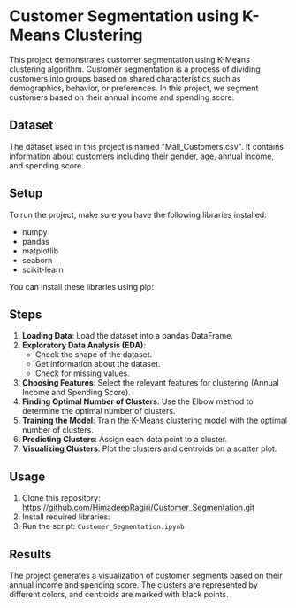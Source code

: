 # Customer Segmentation using K-Means Clustering

This project demonstrates customer segmentation using K-Means clustering algorithm. Customer segmentation is a process of dividing customers into groups based on shared characteristics such as demographics, behavior, or preferences. In this project, we segment customers based on their annual income and spending score.

## Dataset
The dataset used in this project is named "Mall_Customers.csv". It contains information about customers including their gender, age, annual income, and spending score.

## Setup
To run the project, make sure you have the following libraries installed:
- numpy
- pandas
- matplotlib
- seaborn
- scikit-learn

You can install these libraries using pip:

## Steps
1. **Loading Data**: Load the dataset into a pandas DataFrame.
2. **Exploratory Data Analysis (EDA)**:
   - Check the shape of the dataset.
   - Get information about the dataset.
   - Check for missing values.
3. **Choosing Features**: Select the relevant features for clustering (Annual Income and Spending Score).
4. **Finding Optimal Number of Clusters**: Use the Elbow method to determine the optimal number of clusters.
5. **Training the Model**: Train the K-Means clustering model with the optimal number of clusters.
6. **Predicting Clusters**: Assign each data point to a cluster.
7. **Visualizing Clusters**: Plot the clusters and centroids on a scatter plot.

## Usage
1. Clone this repository: https://github.com/HimadeepRagiri/Customer_Segmentation.git
2. Install required libraries:
3. Run the script: `Customer_Segmentation.ipynb`

## Results
The project generates a visualization of customer segments based on their annual income and spending score. The clusters are represented by different colors, and centroids are marked with black points.
